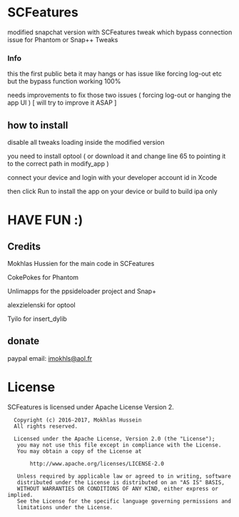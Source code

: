 # SCFeatures 
modified snapchat version with SCFeatures tweak which bypass connection issue for Phantom or Snap++ Tweaks

### Info

this the first public beta it may hangs or has issue like forcing log-out etc but the bypass function working 100% 

needs improvements to fix those two issues ( forcing log-out or hanging the app UI ) [ will try to improve it ASAP ]

## how to install

disable all tweaks loading inside the modified version

you need to install optool ( or download it and change line 65 to pointing it to the correct path in modify_app )

connect your device and login with your developer account id in Xcode

then click Run to install the app on your device or build to build ipa only

# HAVE FUN :)

## Credits

Mokhlas Hussien for the main code in SCFeatures

CokePokes for Phantom

Unlimapps for the ppsideloader project and Snap+

alexzielenski for optool

Tyilo for insert_dylib

## donate

paypal email: imokhls@aol.fr


License
===

SCFeatures is licensed under Apache License Version 2.

```
  Copyright (c) 2016-2017, Mokhlas Hussein
  All rights reserved.

  Licensed under the Apache License, Version 2.0 (the "License");
   you may not use this file except in compliance with the License.
   You may obtain a copy of the License at

       http://www.apache.org/licenses/LICENSE-2.0

   Unless required by applicable law or agreed to in writing, software
   distributed under the License is distributed on an "AS IS" BASIS,
   WITHOUT WARRANTIES OR CONDITIONS OF ANY KIND, either express or implied.
   See the License for the specific language governing permissions and
   limitations under the License.
```
